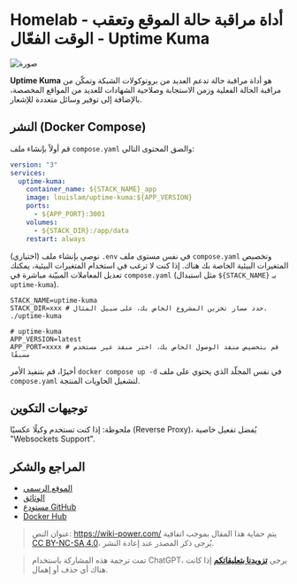 # Homelab - أداة مراقبة حالة الموقع وتعقب الوقت الفعّال - Uptime Kuma

![صورة](https://media.wiki-power.com/img/20230410160253.jpg)

**Uptime Kuma** هو أداة مراقبة حالة تدعم العديد من بروتوكولات الشبكة وتمكّن من مراقبة الحالة الفعلية وزمن الاستجابة وصلاحية الشهادات للعديد من المواقع المخصصة، بالإضافة إلى توفير وسائل متعددة للإشعار.

## النشر (Docker Compose)

قم أولاً بإنشاء ملف `compose.yaml` والصق المحتوى التالي:

```yaml title="compose.yaml"
version: "3"
services:
  uptime-kuma:
    container_name: ${STACK_NAME}_app
    image: louislam/uptime-kuma:${APP_VERSION}
    ports:
      - ${APP_PORT}:3001
    volumes:
      - ${STACK_DIR}:/app/data
    restart: always
```

(اختياري) نوصي بإنشاء ملف `.env` في نفس مستوى ملف `compose.yaml` وتخصيص المتغيرات البيئية الخاصة بك هناك. إذا كنت لا ترغب في استخدام المتغيرات البيئية، يمكنك تعديل المعاملات المبيّنة مباشرة في `compose.yaml` (مثل استبدال `${STACK_NAME}` بـ `uptime-kuma`).

```dotenv title=".env"
STACK_NAME=uptime-kuma
STACK_DIR=xxx # حدد مسار تخزين المشروع الخاص بك، على سبيل المثال، ./uptime-kuma

# uptime-kuma
APP_VERSION=latest
APP_PORT=xxxx # قم بتخصيص منفذ الوصول الخاص بك، اختر منفذ غير مستخدم مسبقًا
```

أخيرًا، قم بتنفيذ الأمر `docker compose up -d` في نفس المجلّد الذي يحتوي على ملف `compose.yaml` لتشغيل الحاويات المنتجة.

## توجيهات التكوين

ملحوظة: إذا كنت تستخدم وكيلًا عكسيًا (Reverse Proxy)، يُفضل تفعيل خاصية "Websockets Support".

## المراجع والشكر

- [الموقع الرسمي](https://uptime.kuma.pet/)
- [الوثائق](https://github.com/louislam/uptime-kuma/wiki)
- [مستودع GitHub](https://github.com/louislam/uptime-kuma)
- [Docker Hub](https://hub.docker.com/r/louislam/uptime-kuma)

> عنوان النص: <https://wiki-power.com/>
> يتم حماية هذا المقال بموجب اتفاقية [CC BY-NC-SA 4.0](https://creativecommons.org/licenses/by/4.0/deed.zh)، يُرجى ذكر المصدر عند إعادة النشر.

> تمت ترجمة هذه المشاركة باستخدام ChatGPT، يرجى [**تزويدنا بتعليقاتكم**](https://github.com/linyuxuanlin/Wiki_MkDocs/issues/new) إذا كانت هناك أي حذف أو إهمال.
